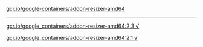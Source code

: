 [gcr.io/google-containers/addon-resizer-amd64](https://hub.docker.com/r/sqeven/addon-resizer-amd64/tags/) 

----
[gcr.io/google_containers/addon-resizer-amd64:2.3 √](https://hub.docker.com/r/sqeven/addon-resizer-amd64/tags/)

[gcr.io/google_containers/addon-resizer-amd64:2.1 √](https://hub.docker.com/r/sqeven/addon-resizer-amd64/tags/)

